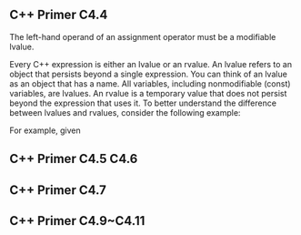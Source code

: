 ## C++ Primer C4.4
The left-hand operand of an assignment operator must be a modifiable lvalue. 

Every C++ expression is either an lvalue or an rvalue. An lvalue refers to an object that persists beyond a single expression. You can think of an lvalue as an object that has a name. All variables, including nonmodifiable (const) variables, are lvalues. An rvalue is a temporary value that does not persist beyond the expression that uses it. To better understand the difference between lvalues and rvalues, consider the following example:

For example, given



## C++ Primer C4.5 C4.6




## C++ Primer C4.7



## C++ Primer C4.9~C4.11

